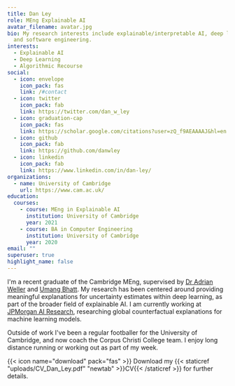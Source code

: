 ```yaml
---
title: Dan Ley
role: MEng Explainable AI
avatar_filename: avatar.jpg
bio: My research interests include explainable/interpretable AI, deep learning
  and software engineering.
interests:
  - Explainable AI
  - Deep Learning
  - Algorithmic Recourse
social:
  - icon: envelope
    icon_pack: fas
    link: /#contact
  - icon: twitter
    icon_pack: fab
    link: https://twitter.com/dan_w_ley
  - icon: graduation-cap
    icon_pack: fas
    link: https://scholar.google.com/citations?user=zQ_f9AEAAAAJ&hl=en
  - icon: github
    icon_pack: fab
    link: https://github.com/danwley
  - icon: linkedin
    icon_pack: fab
    link: https://www.linkedin.com/in/dan-ley/
organizations:
  - name: University of Cambridge
    url: https://www.cam.ac.uk/
education:
  courses:
    - course: MEng in Explainable AI
      institution: University of Cambridge
      year: 2021
    - course: BA in Computer Engineering
      institution: University of Cambridge
      year: 2020
email: ""
superuser: true
highlight_name: false
---
```

I'm a recent graduate of the Cambridge MEng, supervised by [Dr Adrian Weller](http://mlg.eng.cam.ac.uk/adrian/) and [Umang Bhatt](https://umangsbhatt.github.io/). My research has been centered around providing meaningful explanations for uncertainty estimates within deep learning, as part of the broader field of explainable AI. I am currently working at [JPMorgan AI Research](https://www.jpmorgan.com/technology/artificial-intelligence), researching global counterfactual explanations for machine learning models.

Outside of work I've been a regular footballer for the University of Cambridge, and now coach the Corpus Christi College team. I enjoy long distance running or working out as part of my week.

{{< icon name="download" pack="fas" >}} Download my {{< staticref "uploads/CV_Dan_Ley.pdf" "newtab" >}}CV{{< /staticref >}} for further details.
